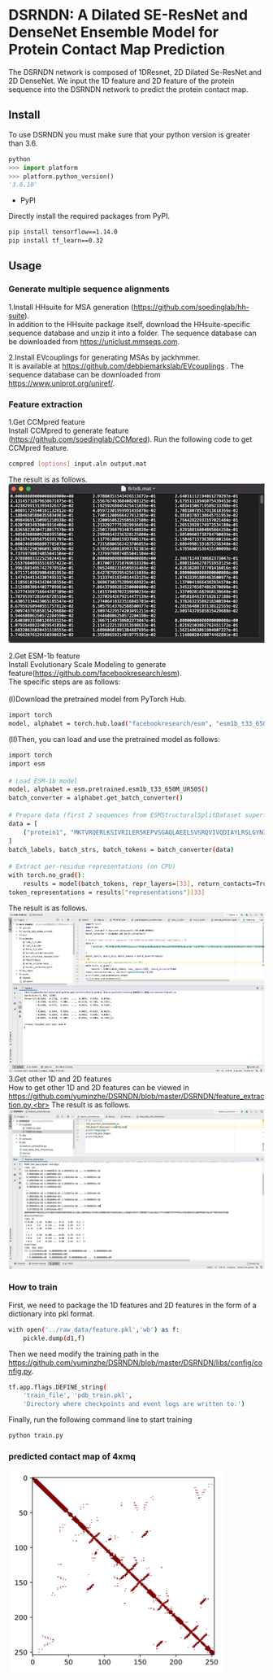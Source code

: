 # DSRNDN: A Dilated SE-ResNet and DenseNet Ensemble Model for Protein Contact Map Prediction
The DSRNDN network is composed of 1DResnet, 2D Dilated Se-ResNet and 2D DenseNet. We input the 1D feature and 2D feature of the protein sequence into the DSRNDN network to predict the protein contact map.

## Install

To use DSRNDN you must make sure that your python version is greater than 3.6.
```python
python
>>> import platform
>>> platform.python_version()
'3.6.10'
```

* PyPI  

Directly install the required packages from PyPI.

```bash
pip install tensorflow==1.14.0
pip install tf_learn==0.32

```

## Usage
### Generate multiple sequence alignments

1.Install HHsuite for MSA generation (https://github.com/soedinglab/hh-suite).</br>
In addition to the HHsuite package itself, download the HHsuite-specific sequence database and unzip it into a folder. The sequence database can be downloaded from https://uniclust.mmseqs.com.

2.Install EVcouplings for generating MSAs by jackhmmer. </br>
It is available at https://github.com/debbiemarkslab/EVcouplings . The sequence database can be downloaded from https://www.uniprot.org/uniref/.


### Feature extraction

1.Get CCMpred feature</br>
Install CCMpred to generate feature (https://github.com/soedinglab/CCMpred).
Run the following code  to get CCMpred feature.
```bash
ccmpred [options] input.aln output.mat
```
The result is as follows. <br>
![predicted contact map of 4xmq](https://github.com/yuminzhe/DSRNDN/blob/master/DSRNDN/pic/ccmpred.jpg)<br>

2.Get ESM-1b feature</br>
Install Evolutionary Scale Modeling to generate feature(https://github.com/facebookresearch/esm). <br>
The specific steps are as follows:<br>
</br>
(Ⅰ)Download the pretrained model from PyTorch Hub.
```bash
import torch
model, alphabet = torch.hub.load("facebookresearch/esm", "esm1b_t33_650M_UR50S")
```
(Ⅱ)Then, you can load and use the pretrained model as follows:
```bash
import torch
import esm

# Load ESM-1b model
model, alphabet = esm.pretrained.esm1b_t33_650M_UR50S()
batch_converter = alphabet.get_batch_converter()

# Prepare data (first 2 sequences from ESMStructuralSplitDataset superfamily / 4)
data = [
    ("protein1", "MKTVRQERLKSIVRILERSKEPVSGAQLAEELSVSRQVIVQDIAYLRSLGYNIVATPRGYVLAGG")
]
batch_labels, batch_strs, batch_tokens = batch_converter(data)

# Extract per-residue representations (on CPU)
with torch.no_grad():
    results = model(batch_tokens, repr_layers=[33], return_contacts=True)
token_representations = results["representations"][33]
```
The result is as follows. <br>
![predicted contact map of 4xmq](https://github.com/yuminzhe/DSRNDN/blob/master/DSRNDN/pic/esm-1b.jpg)<br>
3.Get other 1D and 2D features</br>
How to get other 1D and 2D features can be viewed in https://github.com/yuminzhe/DSRNDN/blob/master/DSRNDN/feature_extraction.py.<br> 
The result is as follows. <br>
![predicted contact map of 4xmq](https://github.com/yuminzhe/DSRNDN/blob/master/DSRNDN/pic/feature.jpg)<br>

### How to train
First, we need to package the 1D features and 2D features in the form of a dictionary into pkl format.
```bash
with open('../raw_data/feature.pkl','wb') as f:
    pickle.dump(d1,f)
```
Then we need modify the training path in the https://github.com/yuminzhe/DSRNDN/blob/master/DSRNDN/libs/config/config.py.
```bash
tf.app.flags.DEFINE_string(
    'train_file', 'pdb_train.pkl',
    'Directory where checkpoints and event logs are written to.')
```
Finally, run the following command line to start training
```bash
python train.py
```

###  predicted contact map of 4xmq

![predicted contact map of 4xmq](https://github.com/yuminzhe/DSRNDN/blob/master/DSRNDN/pic/4xmq.png)<br>


